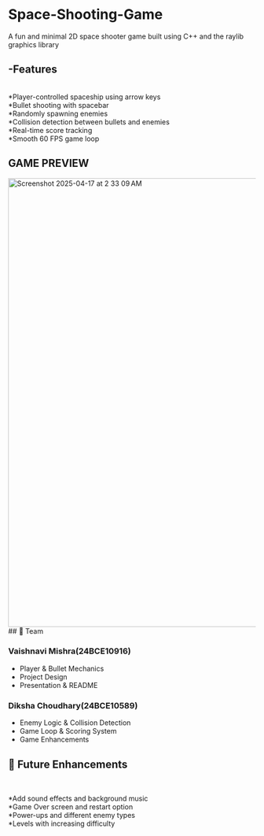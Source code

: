 # Space-Shooting-Game
A  fun and minimal 2D space shooter game built using C++ and the raylib graphics library
<br>
## -Features
<br>
*Player-controlled spaceship using arrow keys
<br>
*Bullet shooting with spacebar
<br>
*Randomly spawning enemies
<br>
*Collision detection between bullets and enemies
<br>
*Real-time score tracking
<br>
*Smooth 60 FPS game loop
<br>


## GAME PREVIEW

<img width="912" alt="Screenshot 2025-04-17 at 2 33 09 AM" src="https://github.com/user-attachments/assets/2fd9c28c-ce01-4949-8e9a-d11967240594" />

<br>
## 👥 Team

### Vaishnavi Mishra(24BCE10916)
- Player & Bullet Mechanics  
- Project Design  
- Presentation & README

### Diksha Choudhary(24BCE10589)
- Enemy Logic & Collision Detection  
- Game Loop & Scoring System  
- Game Enhancements



## 🌟 Future Enhancements
<br>

*Add sound effects and background music
<br>
*Game Over screen and restart option
<br>
*Power-ups and different enemy types
<br>
*Levels with increasing difficulty



